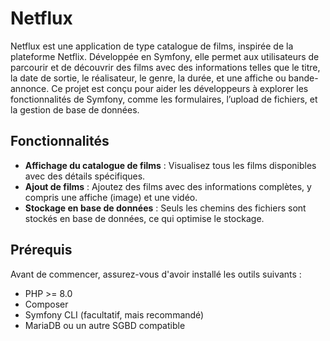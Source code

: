 # Netflux

Netflux est une application de type catalogue de films, inspirée de la plateforme Netflix. Développée en Symfony, elle permet aux utilisateurs de parcourir et de découvrir des films avec des informations telles que le titre, la date de sortie, le réalisateur, le genre, la durée, et une affiche ou bande-annonce. Ce projet est conçu pour aider les développeurs à explorer les fonctionnalités de Symfony, comme les formulaires, l’upload de fichiers, et la gestion de base de données.

## Fonctionnalités

- **Affichage du catalogue de films** : Visualisez tous les films disponibles avec des détails spécifiques.
- **Ajout de films** : Ajoutez des films avec des informations complètes, y compris une affiche (image) et une vidéo.
- **Stockage en base de données** : Seuls les chemins des fichiers sont stockés en base de données, ce qui optimise le stockage.

## Prérequis

Avant de commencer, assurez-vous d'avoir installé les outils suivants :

- PHP >= 8.0
- Composer
- Symfony CLI (facultatif, mais recommandé)
- MariaDB ou un autre SGBD compatible
